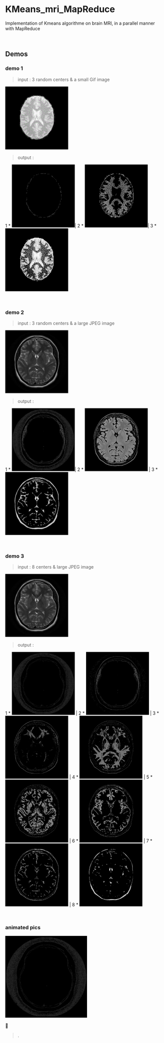 # KMeans_mri_MapReduce
Implementation of Kmeans algorithme on brain MRI, in a parallel manner with MapReduce

<br/>

## Demos


### demo 1

> input :  3 random centers & a small Gif image

<img src="./HDFS_Root_Files/input3/brain_mri.gif" width="200" />

> output  : 

1 * <img src="./HDFS_Root_Files/output3_GIF_IMG/image_cluster_1.gif" width="200" />|  2 *  <img src="./HDFS_Root_Files/output3_GIF_IMG/image_cluster_2.gif" width="200" />|  3 *  <img src="./HDFS_Root_Files/output3_GIF_IMG/image_cluster_3.gif" width="200" />


<br/>

### demo 2

> input : 3 random centers & a large JPEG image

<img src="./HDFS_Root_Files/input3/brain.jpeg" width="200" />

> output  : 

1 * <img src="./HDFS_Root_Files/output3_JPEG_IMG/image_cluster_1.jpeg" width="200" />|  2 *  <img src="./HDFS_Root_Files/output3_JPEG_IMG/image_cluster_2.jpeg" width="200" /> | 3 *  <img src="./HDFS_Root_Files/output3_JPEG_IMG/image_cluster_3.jpeg" width="200" />


<br/>

### demo 3

> input : 8 centers & large JPEG image

<img src="./HDFS_Root_Files/input4/brain.jpeg" width="200" />

> output : 

 1 * <img src="./HDFS_Root_Files/output4/image_cluster_1.jpeg" width="200" /> | 2 *  <img src="./HDFS_Root_Files/output4/image_cluster_2.jpeg" width="200" /> | 3 *  <img src="./HDFS_Root_Files/output4/image_cluster_3.jpeg" width="200" /> | 4 *   <img src="./HDFS_Root_Files/output4/image_cluster_4.jpeg" width="200" /> | 5 *   <img src="./HDFS_Root_Files/output4/image_cluster_5.jpeg" width="200" /> | 6 *   <img src="./HDFS_Root_Files/output4/image_cluster_6.jpeg" width="200" /> | 7 *   <img src="./HDFS_Root_Files/output4/image_cluster_7.jpeg" width="200" /> | 8 *   <img src="./HDFS_Root_Files/output4/image_cluster_8.jpeg" width="200" />
 


<br/>

### animated pics

<img src="./animated.gif" width="260" />

🤔

> .

